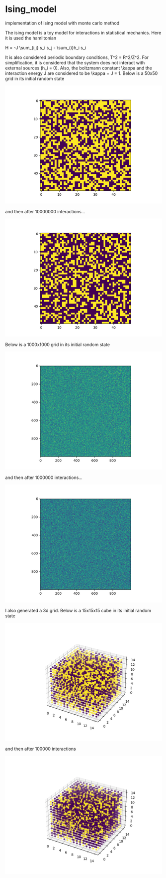 # Ising_model
implementation of ising model with monte carlo method

The ising model is a toy model for interactions in statistical mechanics. Here it is used the hamiltonian

H = -J \sum_{i,j} s_i s_j - \sum_{i}h_i s_i

It is also considered periodic boundary conditions, T^2 = R^2/Z^2. For simplification, it is considered that the system does not interact with external sources (h_i = 0). Also, the boltzmann constant \kappa and the interaction energy J are considered to be \kappa = J = 1. Below is a 50x50 grid in its initial random state

![alt text](https://github.com/BrenoPereira105/Ising_model/blob/main/10000000_steps_50_grid_t0.png)

and then after 10000000 interactions...

![alt text](https://github.com/BrenoPereira105/Ising_model/blob/main/10000000_steps_50_grid_tfinal.png)

Below is a 1000x1000 grid in its initial random state

![alt text](https://github.com/BrenoPereira105/Ising_model/blob/main/1000000_steps_1000_grid_t0.png)

and then after 1000000 interactions...

![alt text](https://github.com/BrenoPereira105/Ising_model/blob/main/1000000_steps_1000_grid_tfinal.png)

I also generated a 3d grid. Below is a 15x15x15 cube in its initial random state

![alt text](https://github.com/BrenoPereira105/Ising_model/blob/main/100000_steps_15_grid_t0.png)

and then after 100000 interactions

![alt text](https://github.com/BrenoPereira105/Ising_model/blob/main/100000_steps_15_grid_tfinal.png)

